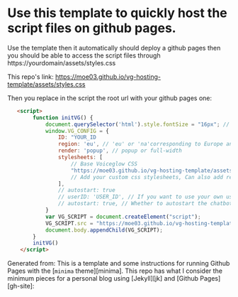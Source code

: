 # Use this template to quickly host the script files on github pages.
Use the template then it automatically should deploy a github pages then you should be able to access the script files through 
https://yourdomain/assets/styles.css

This repo's link:
https://moe03.github.io/vg-hosting-template/assets/styles.css

Then you replace in the script the root url with your github pages one:
```html
   <script>
        function initVG() {
            document.querySelector('html').style.fontSize = "16px"; // 16px is the default value, this is needed now for fully eliminating spacing issues.
            window.VG_CONFIG = {
                ID: "YOUR_ID
                region: 'eu', // 'eu' or 'na'corresponding to Europe and North America
                render: 'popup', // popup or full-width
                stylesheets: [
                    // Base Voiceglow CSS
                    "https://moe03.github.io/vg-hosting-template/assets/styles.css",
                    // Add your custom css stylesheets, Can also add relative URL ('/public/your-file.css)
                ],
                // autostart: true
                // userID: 'USER_ID', // If you want to use your own user_id
                // autostart: true, // Whether to autostart the chatbot with the proactive message
            }
            var VG_SCRIPT = document.createElement("script");
            VG_SCRIPT.src = "https://moe03.github.io/vg-hosting-template/assets/vg_bundle.js";
            document.body.appendChild(VG_SCRIPT);
        }
        initVG()
    </script>
```

Generated from:
This is a template and some instructions for running Github Pages with the [`minima` theme][minima]. This repo has what I consider the minimum pieces for a personal blog using [Jekyll][jk] and [Github Pages][gh-site]:
